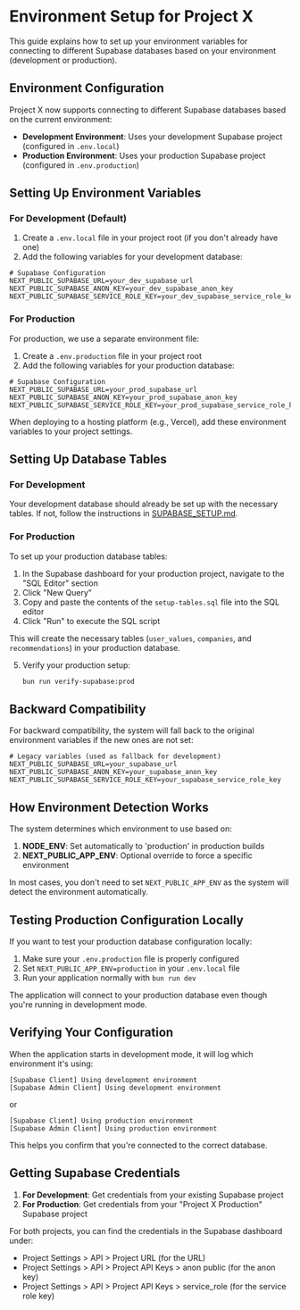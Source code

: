 # Environment Setup for Project X

This guide explains how to set up your environment variables for connecting to different Supabase databases based on your environment (development or production).

## Environment Configuration

Project X now supports connecting to different Supabase databases based on the current environment:

- **Development Environment**: Uses your development Supabase project (configured in `.env.local`)
- **Production Environment**: Uses your production Supabase project (configured in `.env.production`)

## Setting Up Environment Variables

### For Development (Default)

1. Create a `.env.local` file in your project root (if you don't already have one)
2. Add the following variables for your development database:

```
# Supabase Configuration
NEXT_PUBLIC_SUPABASE_URL=your_dev_supabase_url
NEXT_PUBLIC_SUPABASE_ANON_KEY=your_dev_supabase_anon_key
NEXT_PUBLIC_SUPABASE_SERVICE_ROLE_KEY=your_dev_supabase_service_role_key
```

### For Production

For production, we use a separate environment file:

1. Create a `.env.production` file in your project root
2. Add the following variables for your production database:

```
# Supabase Configuration
NEXT_PUBLIC_SUPABASE_URL=your_prod_supabase_url
NEXT_PUBLIC_SUPABASE_ANON_KEY=your_prod_supabase_anon_key
NEXT_PUBLIC_SUPABASE_SERVICE_ROLE_KEY=your_prod_supabase_service_role_key
```

When deploying to a hosting platform (e.g., Vercel), add these environment variables to your project settings.

## Setting Up Database Tables

### For Development

Your development database should already be set up with the necessary tables. If not, follow the instructions in [SUPABASE_SETUP.md](SUPABASE_SETUP.md).

### For Production

To set up your production database tables:

1. In the Supabase dashboard for your production project, navigate to the "SQL Editor" section
2. Click "New Query"
3. Copy and paste the contents of the `setup-tables.sql` file into the SQL editor
4. Click "Run" to execute the SQL script

This will create the necessary tables (`user_values`, `companies`, and `recommendations`) in your production database.

5. Verify your production setup:
   ```bash
   bun run verify-supabase:prod
   ```

## Backward Compatibility

For backward compatibility, the system will fall back to the original environment variables if the new ones are not set:

```
# Legacy variables (used as fallback for development)
NEXT_PUBLIC_SUPABASE_URL=your_supabase_url
NEXT_PUBLIC_SUPABASE_ANON_KEY=your_supabase_anon_key
NEXT_PUBLIC_SUPABASE_SERVICE_ROLE_KEY=your_supabase_service_role_key
```

## How Environment Detection Works

The system determines which environment to use based on:

1. **NODE_ENV**: Set automatically to 'production' in production builds
2. **NEXT_PUBLIC_APP_ENV**: Optional override to force a specific environment

In most cases, you don't need to set `NEXT_PUBLIC_APP_ENV` as the system will detect the environment automatically.

## Testing Production Configuration Locally

If you want to test your production database configuration locally:

1. Make sure your `.env.production` file is properly configured
2. Set `NEXT_PUBLIC_APP_ENV=production` in your `.env.local` file
3. Run your application normally with `bun run dev`

The application will connect to your production database even though you're running in development mode.

## Verifying Your Configuration

When the application starts in development mode, it will log which environment it's using:

```
[Supabase Client] Using development environment
[Supabase Admin Client] Using development environment
```

or

```
[Supabase Client] Using production environment
[Supabase Admin Client] Using production environment
```

This helps you confirm that you're connected to the correct database.

## Getting Supabase Credentials

1. **For Development**: Get credentials from your existing Supabase project
2. **For Production**: Get credentials from your "Project X Production" Supabase project

For both projects, you can find the credentials in the Supabase dashboard under:
- Project Settings > API > Project URL (for the URL)
- Project Settings > API > Project API Keys > anon public (for the anon key)
- Project Settings > API > Project API Keys > service_role (for the service role key) 